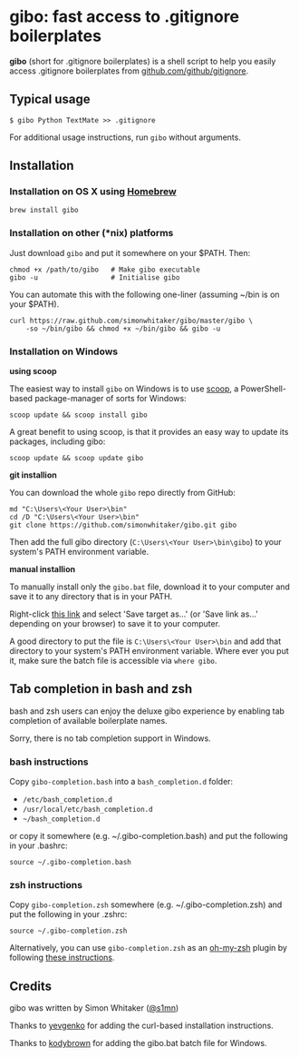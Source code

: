 # gibo: fast access to .gitignore boilerplates

**gibo** (short for .gitignore boilerplates) is a shell script to help you easily access .gitignore boilerplates from [github.com/github/gitignore](https://github.com/github/gitignore).

## Typical usage

    $ gibo Python TextMate >> .gitignore

For additional usage instructions, run `gibo` without arguments.

## Installation

### Installation on OS X using [Homebrew](http://mxcl.github.com/homebrew/)

    brew install gibo

### Installation on other (*nix) platforms

Just download `gibo` and put it somewhere on your $PATH. Then:

    chmod +x /path/to/gibo   # Make gibo executable
    gibo -u                  # Initialise gibo

You can automate this with the following one-liner (assuming ~/bin is on your $PATH).

    curl https://raw.github.com/simonwhitaker/gibo/master/gibo \
        -so ~/bin/gibo && chmod +x ~/bin/gibo && gibo -u

### Installation on Windows

**using scoop**

The easiest way to install `gibo` on Windows is to use [scoop](https://github.com/lukesampson/scoop), a PowerShell-based package-manager of sorts for Windows:

    scoop update && scoop install gibo

A great benefit to using scoop, is that it provides an easy way to update its packages, including gibo:

    scoop update && scoop update gibo

**git installion**

You can download the whole `gibo` repo directly from GitHub:

    md "C:\Users\<Your User>\bin"
    cd /D "C:\Users\<Your User>\bin"
    git clone https://github.com/simonwhitaker/gibo.git gibo

Then add the full gibo directory (`C:\Users\<Your User>\bin\gibo`) to your system's PATH environment variable.

**manual installion**

To manually install only the `gibo.bat` file, download it to your computer and save it to any directory that is in your PATH.

Right-click [this link](https://raw.githubusercontent.com/simonwhitaker/gibo/master/gibo.bat) and select 'Save target as...' (or 'Save link as...' depending on your browser) to save it to your computer.

A good directory to put the file is `C:\Users\<Your User>\bin` and add that directory to your system's PATH environment variable. Where ever you put it, make sure the batch file is accessible via `where gibo`.

## Tab completion in bash and zsh

bash and zsh users can enjoy the deluxe gibo experience by enabling tab
completion of available boilerplate names.

Sorry, there is no tab completion support in Windows.

### bash instructions

Copy `gibo-completion.bash` into a `bash_completion.d` folder:

* `/etc/bash_completion.d`
* `/usr/local/etc/bash_completion.d`
* `~/bash_completion.d`

or copy it somewhere (e.g. ~/.gibo-completion.bash) and put the
following in your .bashrc:

    source ~/.gibo-completion.bash

### zsh instructions

Copy `gibo-completion.zsh` somewhere (e.g. ~/.gibo-completion.zsh)
and put the following in your .zshrc:

    source ~/.gibo-completion.zsh

Alternatively, you can use `gibo-completion.zsh` as an
[oh-my-zsh](https://github.com/robbyrussell/oh-my-zsh) plugin
by following [these instructions](https://github.com/simonwhitaker/gitignore-boilerplates/wiki/Using-gibo-as-an-ohmyzsh-plugin).

## Credits

gibo was written by Simon Whitaker ([@s1mn](http://twitter.com/s1mn))

Thanks to [yevgenko](https://github.com/yevgenko) for adding the curl-based
installation instructions.

Thanks to [kodybrown](https://github.com/kodybrown) for adding the gibo.bat batch file for Windows.

